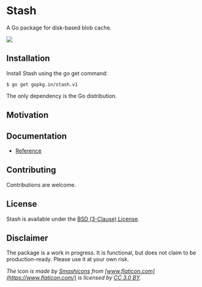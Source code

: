 # Stash

A Go package for disk-based blob cache.

![](https://github.com/go-stash/stash/raw/master/folder.png)

## Installation

Install Stash using the go get command:

    $ go get gopkg.in/stash.v1

The only dependency is the Go distribution.

## Motivation

## Documentation

- [Reference](https://godoc.org/gopkg.in/stash.v1)

## Contributing

Contributions are welcome.

## License

Stash is available under the [BSD (3-Clause) License](https://opensource.org/licenses/BSD-3-Clause).

## Disclaimer

The package is a work in progress. It is functional, but does not claim to be production-ready. Please use it at your own risk.

_The icon is made by [Smashicons](https://www.flaticon.com/authors/smashicons) from [www.flaticon.com](https://www.flaticon.com/) is licensed by [CC 3.0 BY](http://creativecommons.org/licenses/by/3.0/)._